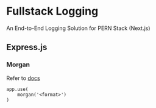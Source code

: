# Fullstack Logging
 
An End-to-End Logging Solution for PERN Stack (Next.js)

## Express.js

### Morgan

Refer to [docs](https://github.com/expressjs/morgan)

```node
app.use(
	morgan('<format>')
)
```
